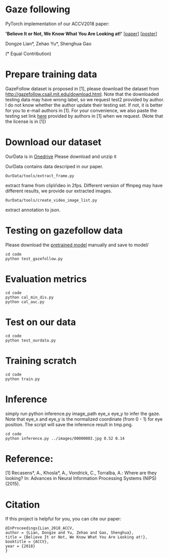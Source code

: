 # Gaze following
PyTorch implementation of our ACCV2018 paper:

**'Believe It or Not, We Know What You Are Looking at!'** [[paper](https://arxiv.org/pdf/1907.02364.pdf)]
[[poster](images/poster.pdf)]

Dongze Lian*, Zehao Yu*, Shenghua Gao
 
(* Equal Contribution)

# Prepare training data

GazeFollow dataset is proposed in [1], please download the dataset from http://gazefollow.csail.mit.edu/download.html.
Note that the downloaded testing data may have wrong label, so we request test2 provided by author. 
I do not know whether the author update their testing set. If not, it is better for you to e-mail authors in [1]. 
For your convenience, we also paste the testing set link [here](http://videogazefollow.csail.mit.edu/downloads/test_set.zip) provided by authors in [1] when we request. 
(Note that the license is in [1])


# Download our dataset
OurData is in [Onedrive](https://yien01-my.sharepoint.com/:u:/g/personal/doubility_z0_tn/Ea2BrlvFfQ5Dt8UjgfVnA6QB7yUAvbDDQFr1rZ_b0m9Nvw?e=jaUGWb)
Please download and unzip it

OurData contains data descriped in our paper.
```
OurData/tools/extract_frame.py
``` 
extract frame from clipVideo in 2fps.
Different version of ffmpeg may have different results, we provide our extracted images.
```
OurData/tools/create_video_image_list.py
``` 
extract annotation to json.

# Testing on gazefollow data
Please download the [pretrained model](https://drive.google.com/open?id=1eN0NysvRNsWaoyJea3w1Tdbt7iPMvjmp) manually and save to model/
```
cd code
python test_gazefollow.py
```

# Evaluation metrics

```
cd code
python cal_min_dis.py
python cal_auc.py
```

# Test on our data
```
cd code
python test_ourdata.py
```

# Training scratch
```
cd code
python train.py
```

# Inference
simply run python inference.py image_path eye_x eye_y to infer the gaze. Note that eye_x and eye_y is the normalized coordinate (from 0 - 1) for eye position. The script will save the inference result in tmp.png.
```
cd code
python inference.py ../images/00000003.jpg 0.52 0.14
```

# Reference:
[1] Recasens*, A., Khosla*, A., Vondrick, C., Torralba, A.: Where are they looking? In: Advances in Neural
Information Processing Systems (NIPS) (2015).



# Citation
If this project is helpful for you, you can cite our paper:
```
@InProceedings{Lian_2018_ACCV,
author = {Lian, Dongze and Yu, Zehao and Gao, Shenghua},
title = {Believe It or Not, We Know What You Are Looking at!},
booktitle = {ACCV},
year = {2018}
}
```
